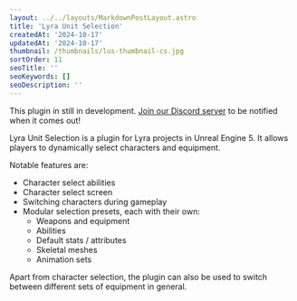 ```yaml
---
layout: ../../layouts/MarkdownPostLayout.astro
title: 'Lyra Unit Selection'
createdAt: '2024-10-17'
updatedAt: '2024-10-17'
thumbnail: /thumbnails/lus-thumbnail-cs.jpg
sortOrder: 11
seoTitle: ''
seoKeywords: []
seoDescription: ''
---
```


<div class="note">This plugin in still in development. <a href="https://discord.com/invite/jZ2s8a7cg4">Join our Discord server</a> to be notified when it comes out!</div>

Lyra Unit Selection is a plugin for Lyra projects in Unreal Engine 5. It allows players to dynamically select characters and equipment.

Notable features are:

* Character select abilities
* Character select screen
* Switching characters during gameplay
* Modular selection presets, each with their own:
    * Weapons and equipment
    * Abilities
    * Default stats / attributes
    * Skeletal meshes
    * Animation sets

Apart from character selection, the plugin can also be used to switch between different sets of equipment in general. 


